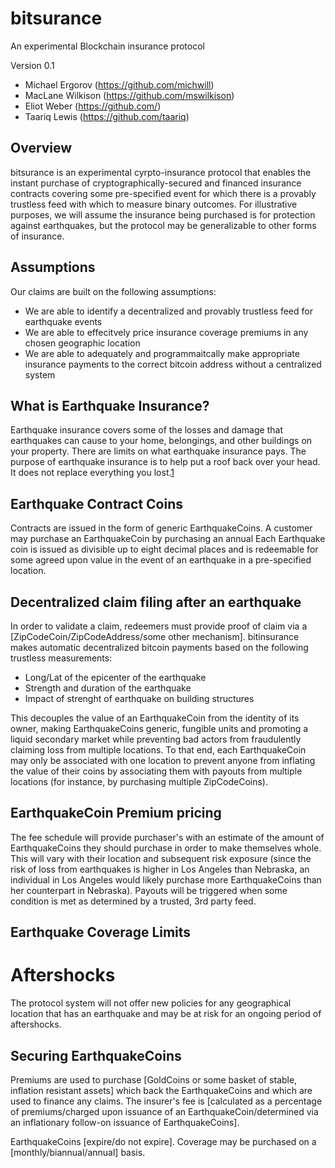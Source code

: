 bitsurance
==========

An experimental Blockchain insurance protocol

Version 0.1 

* Michael Ergorov (https://github.com/michwill)
* MacLane Wilkison (https://github.com/mswilkison)
* Eliot Weber (https://github.com/)
* Taariq Lewis (https://github.com/taariq)


Overview
--------

bitsurance is an experimental cyrpto-insurance protocol that enables the instant purchase of cryptographically-secured and financed insurance contracts covering some pre-specified event for which there is a provably trustless feed with which to measure binary outcomes. For illustrative purposes, we will assume the insurance being purchased is for protection against earthquakes, but the protocol may be generalizable to other forms of insurance.

Assumptions
-------------

Our claims are built on the following assumptions:

* We are able to identify a decentralized and provably trustless feed for earthquake events
* We are able to effecitvely price insurance coverage premiums in any chosen geographic location
* We are able to adequately and programmaitcally make appropriate insurance payments to the correct bitcoin address without a centralized system

What is Earthquake Insurance?
--------------------------

Earthquake insurance covers some of the losses and damage that earthquakes can cause to your home, belongings, and other buildings on your property. There are limits on what earthquake insurance pays. The purpose of earthquake insurance is to help put a roof back over your head. It does not replace everything you lost.[1](http://www.insurance.ca.gov/0100-consumers/0060-information-guides/0040-residential/earthquake-insurance.cfm)


Earthquake Contract Coins
--------------------------

Contracts are issued in the form of generic EarthquakeCoins. A customer may purchase an EarthquakeCoin by purchasing an annual Each Earthquake coin is issued as divisible up to eight decimal places and is redeemable for some agreed upon value in the event of an earthquake in a pre-specified location.


Decentralized claim filing after an earthquake
-----------------------------------------------

In order to validate a claim, redeemers must provide proof of claim via a [ZipCodeCoin/ZipCodeAddress/some other mechanism]. bitinsurance makes automatic decentralized bitcoin payments based on the following trustless measurements:

* Long/Lat of the epicenter of the earthquake
* Strength and duration of the earthquake
* Impact of strenght of earthquake on building structures

This decouples the value of an EarthquakeCoin from the identity of its owner, making EarthquakeCoins generic, fungible units and promoting a liquid secondary market while preventing bad actors from fraudulently claiming loss from multiple locations. To that end, each EarthquakeCoin may only be associated with one location to prevent anyone from inflating the value of their coins by associating them with payouts from multiple locations (for instance, by purchasing multiple ZipCodeCoins).

EarthquakeCoin Premium pricing
-------------------------------

The fee schedule will provide purchaser's with an estimate of the amount of EarthquakeCoins they should purchase in order to make themselves whole. This will vary with their location and subsequent risk exposure (since the
risk of loss from earthquakes is higher in Los Angeles than Nebraska, an individual in Los Angeles would likely purchase more EarthquakeCoins than her counterpart in  Nebraska). Payouts will be triggered when some condition
is met as determined by a trusted, 3rd party feed.

Earthquake Coverage Limits
--------------------------

# Aftershocks

The protocol system will not offer new policies for any geographical location that has an earthquake and may be at risk for an ongoing period of aftershocks.



Securing EarthquakeCoins
-------------------------

Premiums are used to purchase [GoldCoins or some basket of stable, inflation
resistant assets] which back the EarthquakeCoins and which are used to
finance any claims. The insurer's fee is [calculated as a percentage of
premiums/charged upon issuance of an EarthquakeCoin/determined via an
inflationary follow-on issuance of EarthquakeCoins].

EarthquakeCoins [expire/do not expire]. Coverage may be purchased on a
[monthly/biannual/annual] basis.
